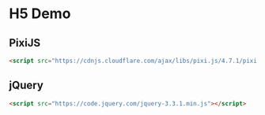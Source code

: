 # H5 Demo

## PixiJS

```html
<script src="https://cdnjs.cloudflare.com/ajax/libs/pixi.js/4.7.1/pixi.min.js"></script>
```

## jQuery

```html
<script src="https://code.jquery.com/jquery-3.3.1.min.js"></script>
```

